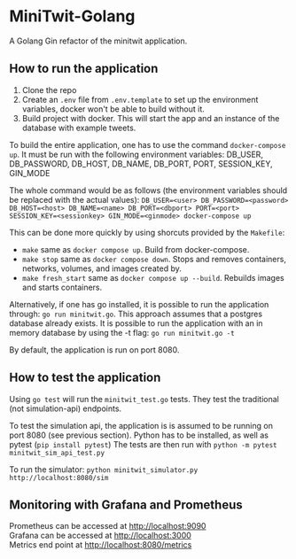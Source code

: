 # MiniTwit-Golang

A Golang Gin refactor of the minitwit application.

## How to run the application

1. Clone the repo
2. Create an `.env` file from `.env.template` to set up the environment variables, docker won't be able to build without it.
2. Build project with docker. This will start the app and an instance of the database with example tweets.

To build the entire application, one has to use the command `docker-compose up`. It must be run with the following environment variables: DB_USER, DB_PASSWORD, DB_HOST, DB_NAME, DB_PORT, PORT, SESSION_KEY, GIN_MODE

The whole command would be as follows (the environment variables should be replaced with the actual values):
`DB_USER=<user> DB_PASSWORD=<password> DB_HOST=<host> DB_NAME=<name> DB_PORT=<dbport> PORT=<port> SESSION_KEY=<sessionkey> GIN_MODE=<ginmode> docker-compose up`

This can be done more quickly by using shorcuts provided by the `Makefile`:
- `make` same as `docker compose up`. Build from docker-compose.
- `make stop` same as `docker compose down`. Stops and removes containers, networks, volumes, and images created by.
- `make fresh_start` same as `docker compose up --build`. Rebuilds images and starts containers. 

Alternatively, if one has go installed, it is possible to run the application through: `go run minitwit.go`.
This approach assumes that a postgres database already exists. It is possible to run the application with an in memory database by using the -t flag: `go run minitwit.go -t`

By default, the application is run on port 8080.

## How to test the application

Using `go test` will run the `minitwit_test.go` tests. They test the traditional (not simulation-api) endpoints.

To test the simulation api, the application is is assumed to be running on port 8080 (see previous section).
Python has to be installed, as well as pytest (`pip install pytest`)
The tests are then run with `python -m pytest minitwit_sim_api_test.py`

To run the simulator: `python minitwit_simulator.py http://localhost:8080/sim`

## Monitoring with Grafana and Prometheus
Prometheus can be accessed at [http://localhost:9090](http://localhost:9090)  
Grafana can be accessed at [http://localhost:3000](http://localhost:3000)  
Metrics end point at [http://localhost:8080/metrics](http://localhost:8080/metrics)